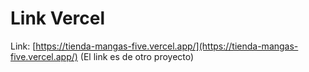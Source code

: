 # Link Vercel

Link: [https://tienda-mangas-five.vercel.app/](https://tienda-mangas-five.vercel.app/)
(El link es de otro proyecto)